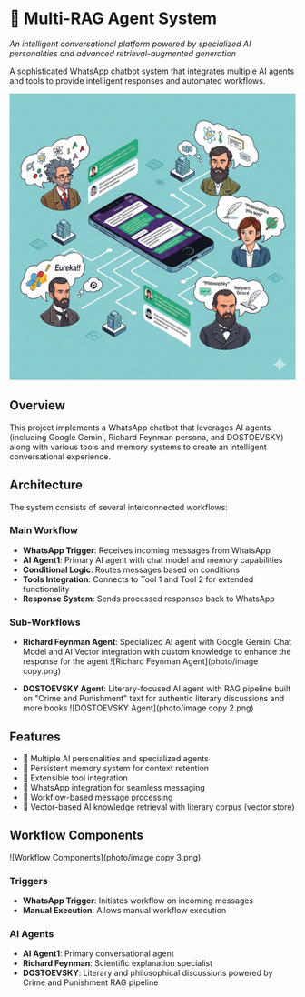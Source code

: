 # 🤖 Multi-RAG Agent System

*An intelligent conversational platform powered by specialized AI personalities and advanced retrieval-augmented generation*

A sophisticated WhatsApp chatbot system that integrates multiple AI agents and tools to provide intelligent responses and automated workflows.

![System Overview](photo/overview1.png)

## Overview

This project implements a WhatsApp chatbot that leverages AI agents (including Google Gemini, Richard Feynman persona, and DOSTOEVSKY) along with various tools and memory systems to create an intelligent conversational experience.

## Architecture

The system consists of several interconnected workflows:

### Main Workflow
- **WhatsApp Trigger**: Receives incoming messages from WhatsApp
- **AI Agent1**: Primary AI agent with chat model and memory capabilities
- **Conditional Logic**: Routes messages based on conditions
- **Tools Integration**: Connects to Tool 1 and Tool 2 for extended functionality
- **Response System**: Sends processed responses back to WhatsApp

### Sub-Workflows
- **Richard Feynman Agent**: Specialized AI agent with Google Gemini Chat Model and AI Vector integration with custom knowledge to enhance the response for the agent 
![Richard Feynman Agent](photo/image copy.png)

- **DOSTOEVSKY Agent**: Literary-focused AI agent with RAG pipeline built on "Crime and Punishment" text for authentic literary discussions and more books 
![DOSTOEVSKY Agent](photo/image copy 2.png)

## Features

- 🤖 Multiple AI personalities and specialized agents
- 💾 Persistent memory system for context retention
- 🔧 Extensible tool integration
- 📱 WhatsApp integration for seamless messaging
- 🔄 Workflow-based message processing
- 🧠 Vector-based AI knowledge retrieval with literary corpus (vector store)

## Workflow Components
![Workflow Components](photo/image copy 3.png)

### Triggers
- **WhatsApp Trigger**: Initiates workflow on incoming messages
- **Manual Execution**: Allows manual workflow execution

### AI Agents
- **AI Agent1**: Primary conversational agent
- **Richard Feynman**: Scientific explanation specialist
- **DOSTOEVSKY**: Literary and philosophical discussions powered by Crime and Punishment RAG pipeline
